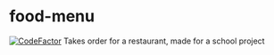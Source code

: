 # food-menu
[![CodeFactor](https://www.codefactor.io/repository/github/ynng/food-menu/badge/master)](https://www.codefactor.io/repository/github/ynng/food-menu/overview/master)
Takes order for a restaurant, made for a school project
